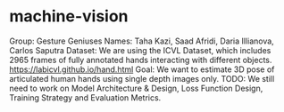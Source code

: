 # machine-vision
Group: Gesture Geniuses
Names: Taha Kazi, Saad Afridi, Daria Illianova, Carlos Saputra
Dataset: We are using the ICVL Dataset, which includes 2965 frames of fully annotated hands interacting with different objects. https://labicvl.github.io/hand.html 
Goal: We want to estimate 3D pose of articulated human hands using single depth images only. 
TODO: We still need to work on Model Architecture & Design, Loss Function Design, Training Strategy and Evaluation Metrics.

